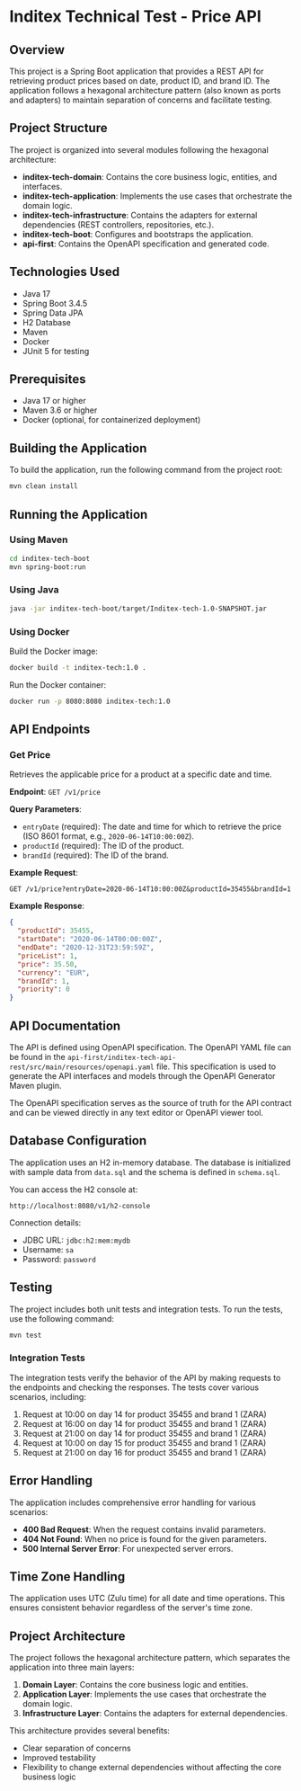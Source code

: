 # Inditex Technical Test - Price API

## Overview

This project is a Spring Boot application that provides a REST API for retrieving product prices based on date, product ID, and brand ID. The application follows a hexagonal architecture pattern (also known as ports and adapters) to maintain separation of concerns and facilitate testing.

## Project Structure

The project is organized into several modules following the hexagonal architecture:

- **inditex-tech-domain**: Contains the core business logic, entities, and interfaces.
- **inditex-tech-application**: Implements the use cases that orchestrate the domain logic.
- **inditex-tech-infrastructure**: Contains the adapters for external dependencies (REST controllers, repositories, etc.).
- **inditex-tech-boot**: Configures and bootstraps the application.
- **api-first**: Contains the OpenAPI specification and generated code.

## Technologies Used

- Java 17
- Spring Boot 3.4.5
- Spring Data JPA
- H2 Database
- Maven
- Docker
- JUnit 5 for testing

## Prerequisites

- Java 17 or higher
- Maven 3.6 or higher
- Docker (optional, for containerized deployment)

## Building the Application

To build the application, run the following command from the project root:

```bash
mvn clean install
```

## Running the Application

### Using Maven

```bash
cd inditex-tech-boot
mvn spring-boot:run
```

### Using Java

```bash
java -jar inditex-tech-boot/target/Inditex-tech-1.0-SNAPSHOT.jar
```

### Using Docker

Build the Docker image:

```bash
docker build -t inditex-tech:1.0 .
```

Run the Docker container:

```bash
docker run -p 8080:8080 inditex-tech:1.0
```


## API Endpoints

### Get Price

Retrieves the applicable price for a product at a specific date and time.

**Endpoint**: `GET /v1/price`

**Query Parameters**:
- `entryDate` (required): The date and time for which to retrieve the price (ISO 8601 format, e.g., `2020-06-14T10:00:00Z`).
- `productId` (required): The ID of the product.
- `brandId` (required): The ID of the brand.

**Example Request**:
```
GET /v1/price?entryDate=2020-06-14T10:00:00Z&productId=35455&brandId=1
```

**Example Response**:
```json
{
  "productId": 35455,
  "startDate": "2020-06-14T00:00:00Z",
  "endDate": "2020-12-31T23:59:59Z",
  "priceList": 1,
  "price": 35.50,
  "currency": "EUR",
  "brandId": 1,
  "priority": 0
}
```

## API Documentation

The API is defined using OpenAPI specification. The OpenAPI YAML file can be found in the `api-first/inditex-tech-api-rest/src/main/resources/openapi.yaml` file. This specification is used to generate the API interfaces and models through the OpenAPI Generator Maven plugin.

The OpenAPI specification serves as the source of truth for the API contract and can be viewed directly in any text editor or OpenAPI viewer tool.

## Database Configuration

The application uses an H2 in-memory database. The database is initialized with sample data from `data.sql` and the schema is defined in `schema.sql`.

You can access the H2 console at:

```
http://localhost:8080/v1/h2-console
```

Connection details:
- JDBC URL: `jdbc:h2:mem:mydb`
- Username: `sa`
- Password: `password`

## Testing

The project includes both unit tests and integration tests. To run the tests, use the following command:

```bash
mvn test
```

### Integration Tests

The integration tests verify the behavior of the API by making requests to the endpoints and checking the responses. The tests cover various scenarios, including:

1. Request at 10:00 on day 14 for product 35455 and brand 1 (ZARA)
2. Request at 16:00 on day 14 for product 35455 and brand 1 (ZARA)
3. Request at 21:00 on day 14 for product 35455 and brand 1 (ZARA)
4. Request at 10:00 on day 15 for product 35455 and brand 1 (ZARA)
5. Request at 21:00 on day 16 for product 35455 and brand 1 (ZARA)

## Error Handling

The application includes comprehensive error handling for various scenarios:

- **400 Bad Request**: When the request contains invalid parameters.
- **404 Not Found**: When no price is found for the given parameters.
- **500 Internal Server Error**: For unexpected server errors.

## Time Zone Handling

The application uses UTC (Zulu time) for all date and time operations. This ensures consistent behavior regardless of the server's time zone.

## Project Architecture

The project follows the hexagonal architecture pattern, which separates the application into three main layers:

1. **Domain Layer**: Contains the core business logic and entities.
2. **Application Layer**: Implements the use cases that orchestrate the domain logic.
3. **Infrastructure Layer**: Contains the adapters for external dependencies.

This architecture provides several benefits:
- Clear separation of concerns
- Improved testability
- Flexibility to change external dependencies without affecting the core business logic
